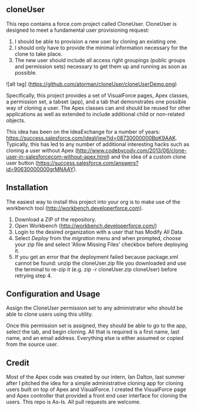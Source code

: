 ## cloneUser

This repo contains a force.com project called CloneUser. CloneUser is designed to meet a fundamental user provisioning request: 

1. I should be able to provision a new user by cloning an existing one. 
2. I should only have to provide the minimal information necessary for the clone to take place. 
3. The new user should include all access right groupings (public groups and permission sets) necessary to get them up and running as soon as possible.

![alt tag] (https://github.com/atorman/cloneUser/cloneUserDemo.png)

Specifically, this project provides a set of
VisualForce pages, Apex classes, a permission set, a tabset (app), and a tab that demonstrates one possible way of cloning a user. The Apex classes can and should be reused for other applications as well as extended to include additional child or non-related objects.

This idea has been on the IdeaExchange for a number of years: https://success.salesforce.com/ideaView?id=08730000000BpK9AAK. Typically, this has led to any number of additional interesting hacks such as cloning a user without Apex (http://www.codebycody.com/2013/06/clone-user-in-salesforcecom-without-apex.html) and the idea of a custom clone user button (https://success.salesforce.com/answers?id=90630000000grMNAAY).

## Installation

The easiest way to install this project into your org is to make use of the workbench tool (http://workbench.developerforce.com).  

1. Download a ZIP of the repository. 
2. Open Workbench (http://workbench.developerforce.com/) 
3. Login to the desired organization with a user that has Modify All Data.  
4. Select *Deploy* from the *migration* menu and when prompted, choose your zip file and select 'Allow Missing Files' checkbox before deploying it.
5. If you get an error that the deployment failed because package.xml cannot be found: unzip the cloneUser.zip file you downloaded and use the terminal to re-zip it (e.g. zip -r cloneUser.zip cloneUser) before retrying step 4.


## Configuration and Usage

Assign the CloneUser permission set to any administrator  who should be able to clone users using this utility.

Once this permission set is assigned, they should be able to go to the app, select the tab, and begin cloning. All that is required is a first name, last name, and an email address. Everything else is either assumed or copied from the source user.

## Credit

Most of the Apex code was created by our intern, Ian Dalton, last summer after I pitched the idea for a simple administrative cloning app for cloning users built on top of Apex and VisualForce. I created the VisualForce page and Apex controller that provided a front end user interface for cloning the users. This repo is As-Is. All pull requests are welcome.
